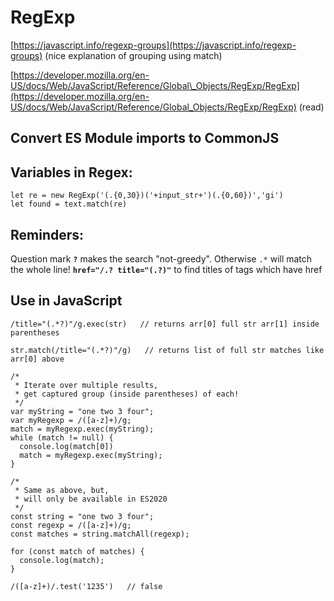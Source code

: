 # RegExp

[https://javascript.info/regexp-groups](https://javascript.info/regexp-groups) \(nice explanation of grouping using match\)

[https://developer.mozilla.org/en-US/docs/Web/JavaScript/Reference/Global\_Objects/RegExp/RegExp](https://developer.mozilla.org/en-US/docs/Web/JavaScript/Reference/Global_Objects/RegExp/RegExp) \(read\)

## Convert ES Module imports to CommonJS



## Variables in Regex:

```text
let re = new RegExp('(.{0,30})('+input_str+')(.{0,60})','gi')
let found = text.match(re)
```

## Reminders:

Question mark **`?`** makes the search "not-greedy". Otherwise `.*` will match the whole line! **`href="/.? title="(.?)"`**  to find titles of tags which have href

## Use in JavaScript

```text
/title="(.*?)"/g.exec(str)   // returns arr[0] full str arr[1] inside parentheses
```

```text
str.match(/title="(.*?)"/g)   // returns list of full str matches like arr[0] above
```

```text
/*
 * Iterate over multiple results,
 * get captured group (inside parentheses) of each!
 */
var myString = "one two 3 four";
var myRegexp = /([a-z]+)/g;
match = myRegexp.exec(myString);
while (match != null) {
  console.log(match[0])
  match = myRegexp.exec(myString);
}
```

```text
/*
 * Same as above, but,
 * will only be available in ES2020
 */
const string = "one two 3 four";
const regexp = /([a-z]+)/g;
const matches = string.matchAll(regexp);

for (const match of matches) {
  console.log(match);
}
```

```text
/([a-z]+)/.test('1235')   // false
```

